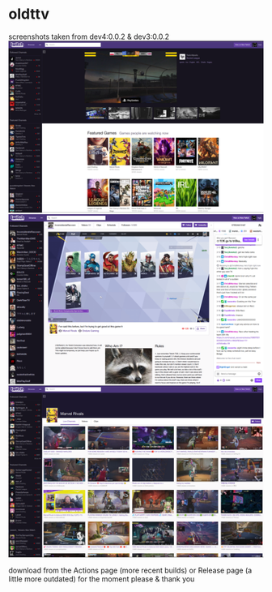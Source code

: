 # oldttv

screenshots taken from dev4:0.0.2 & dev3:0.0.2
<img src="docs/ss-1.png">
<img src="docs/ss-2.png">
<img src="docs/ss-3.png">

download from the Actions page (more recent builds) or Release page (a little more outdated) for the moment please & thank you